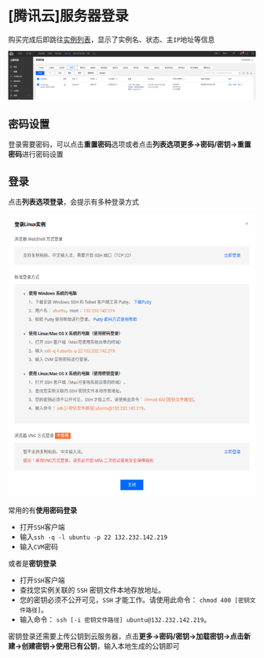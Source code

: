 
# [腾讯云]服务器登录

购买完成后即跳往[实例列表](https://console.cloud.tencent.com/cvm/index)，显示了实例名、状态、主`IP`地址等信息

![](./imgs/case-list.png)

## 密码设置

登录需要密码，可以点击**重置密码**选项或者点击**列表选项更多->密码/密钥->重置密码**进行密码设置

## 登录

点击**列表选项登录**，会提示有多种登录方式

![](./imgs/cvm-login.png)

常用的有**使用密码登录**

* 打开`SSH`客户端
* 输入`ssh -q -l ubuntu -p 22 132.232.142.219`
* 输入`CVM`密码

或者是**密钥登录**

* 打开`SSH`客户端
* 查找您实例关联的 `SSH` 密钥文件本地存放地址。
* 您的密钥必须不公开可见，`SSH` 才能工作。请使用此命令： `chmod 400 [密钥文件路径]`。
* 输入命令： `ssh [-i 密钥文件路径] ubuntu@132.232.142.219`。

密钥登录还需要上传公钥到云服务器，点击**更多->密码/密钥->加载密钥->点击新建->创建密钥->使用已有公钥**，输入本地生成的公钥即可